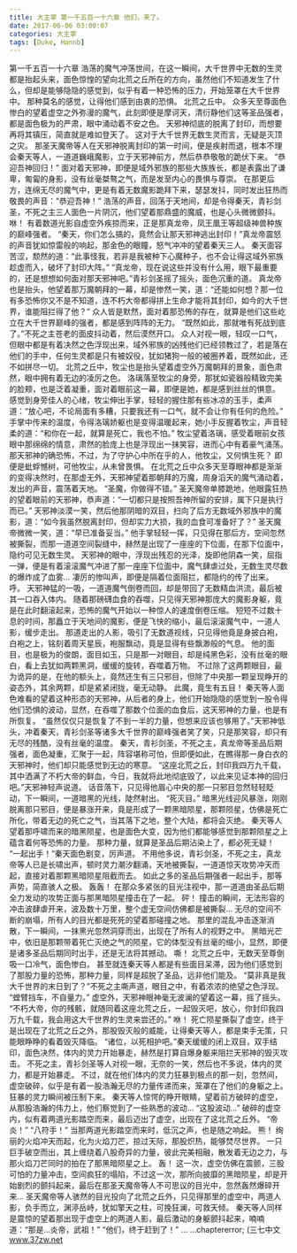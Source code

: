 ```yaml
---
title: 大主宰 第一千五百一十六章 他们，来了。
date: 2017-06-06 03:00:07
categories: 大主宰
tags: [Duke, Hannb]
---
```


第一千五百一十六章
浩荡的魔气冲荡世间，在这一瞬间，大千世界中无数的生灵都是抬起头来，面色惊惶的望向北荒之丘所在的方向，虽然他们不知道发生了什么，但却是能够隐隐的感觉到，似乎有着一种恐怖的压力，开始笼罩在大千世界中。
那种莫名的感觉，让得他们感到由衷的恐惧。
北荒之丘中。
众多天至尊面色惨白的望着虚空之外弥漫的魔气，此刻即便是摩诃天，清衍静他们这等圣品强者，都是面色极为的严肃，眼中涌动着不安之色。
天邪神彻底的脱离了封印，而想要再将其镇压，简直就是难如登天了。
这对于大千世界无数生灵而言，无疑是灭顶之灾。
那圣天魔帝等人在天邪神脱离封印的第一时间，便是疾射而退，根本不理会秦天等人，一道道巍峨魔影，立于天邪神前方，然后恭恭敬敬的跪伏下来。
“恭迎吾神回归！”
面对着天邪神，即便是域外邪族的那些大族族长，都是表露出了谦卑，匍匐的身影，没有丝毫桀骜之气，而是发至内心的畏惧与尊崇。
在那更后方，连绵无尽的魔气中，更是有着无数魔影跪拜下来，瑟瑟发抖，同时发出狂热而敬畏的声音：“恭迎吾神！”
浩荡的声音，回荡于天地间，却是令得秦天，青衫剑圣，不死之主三人面色一片阴沉，他们望着那鼎盛的魔威，也是心头微微颤抖。
咻！
有着数道光影自虚空外疾掠而来，正是那真龙帝，凤王凰王等超级神兽种族的巅峰强者。
“秦天，你们怎么搞的，竟然会让那天邪神逃出封印！”真龙帝震怒的声音犹如惊雷般的响起，那金色的眼瞳，怒气冲冲的望着秦天三人。
秦天面容苦涩，颓然的道：“此事怪我，若非是我被种下心魔种子，也不会让得这域外邪族趁虚而入，破坏了封印大阵。”
“真龙帝，现在说这些并没有什么用，眼下最重要的，还是想想如何面对那天邪神吧。”青衫剑圣摇了摇头，面色沉重的道。
真龙帝也是抬头，他望着那万魔朝拜的一幕，却是惨然一笑，道：“还能如何想？那一位有多恐怖你又不是不知道，连不朽大帝都得拼上生命才能将其封印，如今的大千世界，谁能阻拦得了他？”
众人皆是默然，面对着那恐怖的存在，就算是他们这些屹立在大千世界巅峰的强者，都是感到阵阵的无力。
“既然如此，那就唯有死战到底了。”不死之主苍老的面皮抖动着，然后漠然开口。
众人对视一眼，轻叹一口气，但眼中都是有着决然之色浮现出来，域外邪族的凶残他们已经领教过了，若是落在他们的手中，任何生灵都是只有被奴役，犹如猪狗一般的被圈养着，既然如此，还不如拼尽一切。
北荒之丘中，牧尘也是抬头望着虚空外万魔朝拜的景象，面色肃然，眼中拥有着无边的凌厉之色。
洛璃落至牧尘的身旁，那犹如瓷器般精致完美的脸颊，也是泛着凝重，面对着眼前这一幕，即便是她，都是感到丝丝的惧意。
感觉到身旁佳人的心绪，牧尘伸出手掌，轻轻的握住那有些冰凉的玉手，柔声道：“放心吧，不论局面有多糟，只要我还有一口气，就不会让你有任何的危险。”
手掌中传来的温度，令得洛璃娇躯也是变得温暖起来，她小手反握着牧尘，声音轻柔的道：“和你在一起，就算是死亡，我也不怕。”
牧尘望着洛璃，感受着眼前女孩眼中那绵绵的情意，肃然的脸庞上也是浮现出一抹笑容，进而心中有着豪气涌荡。
那天邪神的确恐怖，不过，为了守护心中所在乎的人，他牧尘，又何惧生死？
即便是蚍蜉憾树，可他牧尘，从未曾畏惧。
在北荒之丘中众多天至尊眼神都是渐渐的变得决然时，在那虚无外，天邪神望着那朝拜的万魔，周身滔天的魔气涌动着，发出的声音，震荡着天地。
“圣魔，你做得不错。”
圣天魔帝单膝跪地，他眼露狂热的望着眼前的天邪神，恭声道：“一切都只是按照吾神所留的安排，属下只是执行而已。”
天邪神淡漠一笑，然后他那阴暗的双目，扫向了后方无数域外邪族中的魔影，道：“如今我虽然脱离封印，但却实力大损，我的血食可准备好了？”
圣天魔帝微微一笑，道：“早已准备妥当。”
他手掌轻轻一挥，只见得在那后方，空间忽然被撕裂，而那一道道空间裂缝中，赫然是出现了一座座的下位面，在那下位面中，隐约可见无数生灵。
天邪神的眼中，浮现出残忍的光泽，旋即他阴森一笑，屈指一弹，便是有着滚滚魔气冲进了那一座座下位面中，魔气肆虐过处，无数生灵尽数的爆炸成了血雾...
凄厉的惨叫声，即便是隔着位面阻拦，都隐约的传了出来。
呼。
天邪神猛的一吸，一道道魔气倒卷而回，却是带回了无数精血洪流，最后被其一口吞入体内。
随着那磅礴血食的吞噬，只见得天邪神那庞大的魔影身躯，竟是在此时翻滚起来，恐怖的魔气开始以一种惊人的速度倒卷压缩。
短短不过数十息的时间，那矗立于天地间的魔影，便是飞快的缩小，最后滚滚魔气中，一道人影，缓步走出。
那道走出的人影，吸引了无数道视线，只见得他竟是身披白袍，白袍之上，铭刻着周天星辰，袍服飘动，竟是显得有些飘渺般的气息。
他的面目，也是极为的俊朗，面目如玉，只是那一对眼目，却是纯黑色彩，没有丝毫的眼白，看上去犹如两颗黑洞，缓缓的旋转，吞噬着万物。
不过除了这两颗眼目，最为诡异的是，在他的额头上，竟然还生有三只邪目，但除了中央那一颗呈现睁开的姿态外，其余两颗，却是紧紧闭拢，毫无动静。
此魔，竟生有五目！
秦天等人面色难看的望着这种形态的天邪神，从后者的身上，他们开始隐隐的感觉到一股令得他们恐惧的波动，显然，在吞噬了那数个位面的血食后，这天邪神的力量，也是有所恢复。
“虽然仅仅只是恢复了不到一半的力量，但想来应该也够用了。”天邪神低头，冲着秦天，青衫剑圣等诸多大千世界的巅峰强者笑了笑，只是那笑容，却只有无尽的残酷，没有丝毫的温度。
秦天，青衫剑圣，不死之主，真龙帝等圣品后期强者，面色凝重，汇聚于一起，阵容堪称可怕，但即便如此，在瞧得那一身白衣的天邪神时，他们却只能感觉到无边的寒意。
“这座北荒之丘，封印我四万九千载，其中洒满了不朽大帝的鲜血，今日，我就将此地彻底毁了，以此来见证本神的回归吧。”天邪神轻声说道。
话音落下，只见得他眉心中央的那一只邪目忽然轻轻眨动，下一瞬间，一道暗黑的光线，陡然射出。
“死灭目。”
暗黑光线迎风暴涨，刚刚脱离那只邪目，便是暴涨开来，竟是形成了一颗黑暗陨星，那颗陨星，仿佛是死亡所化，带着无边的死亡之气，当其落下之地，整个大陆，都将会灭绝。
秦天等人望着那呼啸而来的暗黑陨星，也是面色大变，因为他们都能够感觉到那颗陨星之上蕴含着何等恐怖的力量。
那种力量，就算是圣品后期沾染上了，都必死无疑！
“一起出手！”秦天面色剧变，厉声道。
不用他多说，青衫剑圣，不死之主，真龙帝等人已是长啸出声，顿时灵力潮汐翻涌，天地被撕裂，一道道惊天攻势冲天而起，直接对着那颗黑暗陨星阻截而去。
如此之多的圣品后期强者一起出手，那等声势，简直骇人之极。
轰轰！
在那众多紧张的目光注视中，那一道道由圣品后期全力发动的攻势正面与那黑暗陨星撞击在了一起。
砰！
撞击的瞬间，无法形容的冲击波肆虐开来，波及数十万里，整个虚无空间仿佛都是被撕裂...
无尽的空间不断的崩塌，所有人的目光都是死死的望着那碰撞之地。
那里的混乱冲击逐渐消散，下一瞬间，一抹黑光忽然洞穿而出，出现在了所有人的视野之中。
黑暗光芒中，依旧是那颗带着死亡灭绝之气的陨星，它的体型没有丝毫的缩小，显然，即便是诸多圣品后期同时出手，还是无法将其撼动。
嘶！
北荒之丘中，无数天至尊倒吸一口冷气，面色惨白。
甚至就连秦天等人都是有些面目呆滞，因为他们感觉到了那股力量的恐怖，那种力量，同样是超脱了圣品，远非他们能及。
“莫非真是我大千世界的末日到了？”不死之主嘶声道，眼目之中，有着浓浓的绝望之色浮现。
“螳臂挡车，不自量力。”
虚空外，天邪神眼神毫无波澜的望着这一幕，摇了摇头。
“不朽大帝，你的残骸，就随同着这座北荒之丘，一起毁灭吧，放心，你封印我四万九千载，我会用这大千世界的生灵来尝还的。”
咻！
死亡陨星撕裂了虚空，终于是出现在了北荒之丘之外，那股毁灭般的威能，让得秦天等人，都是束手无策，只能眼睁睁的看着毁灭降临。
“诸位，以死相护吧。”秦天缓缓的闭上双目，双手结印，面色决然，体内的灵力开始暴走，赫然是打算自爆身躯来阻拦天邪神的毁灭攻击。
不死之主，青衫剑圣等人对视一眼，无奈的一笑，然后也不多说，体内的灵力，都是开始暴走。
不过，就在他们体内的灵力狂暴到极点的那一刻，忽然间，虚空破碎，似乎是有着一股浩瀚无尽的力量传递而来，笼罩在了他们的身躯之上。
狂暴的灵力瞬间被压制下来。
秦天等人惊愕的睁开眼睛，望着前方破碎的虚空，从那股浩瀚的伟力上，他们察觉到了一些熟悉的波动...
“这股波动...”
破碎的虚空内，似有着两道光影踏空而来，最后迈出了虚空，出现在了这北荒之丘外。
“帝炎！”
“八符手！”
当那两道光影踏空而来时，低沉之声，也是随之响起。
熊！
绚丽的火焰冲天而起，化为火焰刀芒，掠过天际，那股炽热，能够焚尽世界。
一只巨手破空而出，其上缠绕着八股奇异的力量，彼此完美相融，散发着无边之力，与那火焰刀芒同时的拍在了那黑暗陨星之上。
轰！
这一次，虚空仿佛在震颤，三股可怕的力量冲击，空间疯狂的塌陷，不过这一次，那所向披靡的黑暗陨星，却是开始剧烈的颤抖起来，最后在那圣天魔帝等人不可思议的目光中，忽然轰然爆碎开来...
圣天魔帝等人骇然的目光投向了北荒之丘外，只见得那里的虚空中，两道人影，负手而立，渊渟岳峙，犹如擎天之柱，可挽狂澜，可救天倾。
秦天等人同样是震惊的望着那出现于虚空上的两道人影，最后激动的身躯颤抖起来，喃喃道：“那是...炎帝，武祖！”
“他们，终于赶到了！”
...
...chaptererror;
(三七中文 www.37zw.net